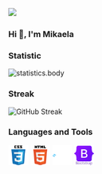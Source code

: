 
![](https://komarev.com/ghpvc/?username=Mikaelazzz&color=brightgreen)
  
<h3>Hi 👋, I'm Mikaela</h3>

<!-- <h3>Connect with me:</h3> -->
<p align="center">
</p>
<!-- <section align="center" -->
  
### Statistic 
![statistics.body](https://github-readme-stats.vercel.app/api?username=Mikaelazzz&show_icons=true&theme=synthwave)

### Streak
![GitHub Streak](https://streak-stats.demolab.com?user=Mikaelazzz&theme=radical&hide_border=true)




### Languages and Tools
<p> <a href="#" style="text-decoration:none;" target="_blank" rel="noreferrer" > <img src="https://raw.githubusercontent.com/devicons/devicon/master/icons/css3/css3-original-wordmark.svg" alt="css3" width="40" height="40"/> </a> <a href="#" style="text-decoration:none;" target="_blank" rel="noreferrer" > <img src="https://raw.githubusercontent.com/devicons/devicon/master/icons/html5/html5-original-wordmark.svg" alt="html5" width="40" height="40"/> </a> <a href="#" style="text-decoration:none;" target="_blank" rel="noreferrer" > <img src="https://raw.githubusercontent.com/devicons/devicon/master/icons/tailwindcss/tailwindcss-original-wordmark.svg" alt="html5" width="40" height="40"/> </a>
<a href="#" style="text-decoration:none;" target="_blank" rel="noreferrer" > <img src="https://raw.githubusercontent.com/devicons/devicon/master/icons/bootstrap/bootstrap-original-wordmark.svg" alt="html5" width="40" height="40"/> </a></p>
